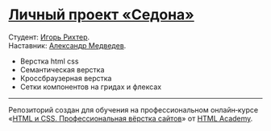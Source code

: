 # [Личный проект «Седона»](https://igorrichter.github.io/Sedona/)

Студент: [Игорь Рихтер](https://up.htmlacademy.ru/htmlcss/38/user/2408769).\
Наставник: [Александр Медведев](https://htmlacademy.ru/profile/exteep).


- Верстка html css
- Семантическая верстка
- Кроссбраузерная верстка
- Сетки компонентов на гридах и флексах
---
Репозиторий создан для обучения на профессиональном онлайн‑курсе «[HTML и CSS. Профессиональная вёрстка сайтов](https://htmlacademy.ru/intensive/htmlcss)» от [HTML Academy](https://htmlacademy.ru).
